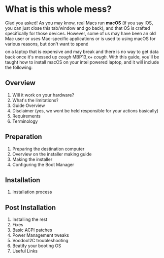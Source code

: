 # What is this whole mess?

Glad you asked! As you may know, real Macs run **macOS** (if you say iOS, you can just close this tab/window and go back), and that OS is crafted specifically for those devices. However, some of us may have been an old Mac user or uses Mac-specific applications or is used to using macOS for various reasons, but don't want to spend $$$$ on a laptop that is expensive and may break and there is no way to get data back once it's messed up *cough* MBP13,x+ *cough*. With this guide, you'll be taught how to install macOS on your intel powered laptop, and it will include the following:

## Overview

1. Will it work on your hardware?
2. What's the limitations?
3. Guide Overview
4. Disclaimer (yes, we wont be held responsible for your actions basically)
5. Requirements
6. Terminology

## Preparation

1. Preparing the destination computer
2. Overview on the installer making guide
3. Making the installer
4. Configuring the Boot Manager

## Installation

1. Installation process

## Post Installation

1. Installing the rest
2. Fixes
3. Basic ACPI patches
4. Power Management tweaks
5. VoodooI2C troubleshooting
6. Beatify your booting OS
7. Useful Links